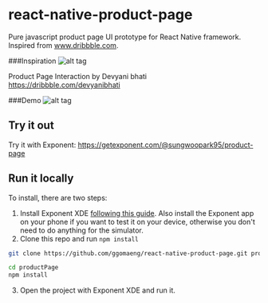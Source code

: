 # react-native-product-page
Pure javascript product page UI prototype for React Native framework. Inspired from www.dribbble.com.

###Inspiration
![alt tag](https://raw.githubusercontent.com/ggomaeng/react-native-product-page/master/inspiration.gif)

Product Page Interaction by Devyani bhati
https://dribbble.com/devyanibhati

###Demo
![alt tag](https://raw.githubusercontent.com/ggomaeng/react-native-product-page/master/demo.gif)

## Try it out

Try it with Exponent: https://getexponent.com/@sungwoopark95/product-page

## Run it locally

To install, there are two steps:

1. Install Exponent XDE [following this
guide](https://docs.getexponent.com/versions/latest/introduction/installation.html).
Also install the Exponent app on your phone if you want to test it on
your device, otherwise you don't need to do anything for the simulator.
2. Clone this repo and run `npm install`
  ```bash
  git clone https://github.com/ggomaeng/react-native-product-page.git productPage

  cd productPage
  npm install
  ```
3. Open the project with Exponent XDE and run it.